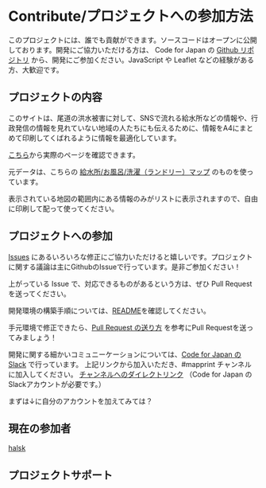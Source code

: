 # Contribute/プロジェクトへの参加方法

このプロジェクトには、誰でも貢献ができます。ソースコードはオープンに公開しております。開発にご協力いただける方は、 Code for Japan の [Github リポジトリ](https://github.com/codeforjapan/mapprint) から、開発にご参加ください。JavaScript や Leaflet などの経験がある方、大歓迎です。

## プロジェクトの内容

このサイトは、尾道の洪水被害に対して、SNSで流れる給水所などの情報や、行政発信の情報を見れていない地域の人たちにも伝えるために、情報をA4にまとめて印刷してくばれるように情報を最適化しています。

[こちら](https://codeforjapan.github.io/mapprint/)から実際のページを確認できます。

元データは、こちらの [給水所/お風呂/洗濯（ランドリー）マップ](https://www.google.com/maps/d/viewer?mid=17BQwZDvJhDQ9OKZfakI-2PsyIaGdDtRx&usp=sharing) のものを使っています。

表示されている地図の範囲内にある情報のみがリストに表示されますので、自由に印刷して配って使ってください。

## プロジェクトへの参加

[Issues](https://github.com/codeforjapan/mapprint/issues) にあるいろいろな修正にご協力いただけると嬉しいです。プロジェクトに関する議論は主にGithubのIssueで行っています。是非ご参加ください！

上がっている Issue で、対応できるものがあるという方は、ぜひ Pull Request を送ってください。

開発環境の構築手順については、[README](/README.md)を確認してください。

手元環境で修正できたら、[Pull Request の送り方](https://qiita.com/Commander-Aipa/items/d61d21988a36a4d0e58b) を参考にPull Requestを送ってみましょう！

開発に関する細かいコミュニーケーションについては、[Code for Japan のSlack](https://cfjslackin.herokuapp.com/) で行っています。
上記リンクから加入いただき、#mapprint チャンネルに加入してください。
[チャンネルへのダイレクトリンク](slack://channel?id=CBQAS1WH4&&team=T02FMV4EB) （Code for Japan の Slackアカウントが必要です。）

まずは↓に自分のアカウントを加えてみては？

## 現在の参加者

[halsk](https://github.com/halsk)

## プロジェクトサポート
